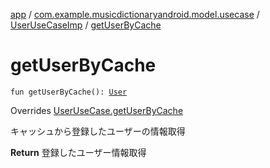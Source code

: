 [app](../../index.md) / [com.example.musicdictionaryandroid.model.usecase](../index.md) / [UserUseCaseImp](index.md) / [getUserByCache](./get-user-by-cache.md)

# getUserByCache

`fun getUserByCache(): `[`User`](../../com.example.musicdictionaryandroid.model.entity/-user/index.md)

Overrides [UserUseCase.getUserByCache](../-user-use-case/get-user-by-cache.md)

キャッシュから登録したユーザーの情報取得

**Return**
登録したユーザー情報取得

